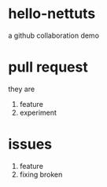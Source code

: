 # hello-nettuts 
a github collaboration demo

# pull request
they are 

1. feature
2. experiment

# issues
1. feature
2. fixing broken
